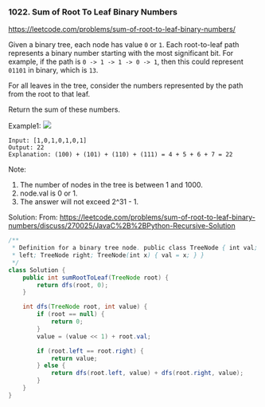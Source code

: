 ### 1022. Sum of Root To Leaf Binary Numbers

https://leetcode.com/problems/sum-of-root-to-leaf-binary-numbers/

Given a binary tree, each node has value `0` or `1`.  Each root-to-leaf path represents a binary number starting with the most significant bit.  For example, if the path is `0 -> 1 -> 1 -> 0 -> 1`, then this could represent `01101` in binary, which is `13`.

For all leaves in the tree, consider the numbers represented by the path from the root to that leaf.

Return the sum of these numbers.

Example1:
![](https://assets.leetcode.com/uploads/2019/04/04/sum-of-root-to-leaf-binary-numbers.png)
```
Input: [1,0,1,0,1,0,1]
Output: 22
Explanation: (100) + (101) + (110) + (111) = 4 + 5 + 6 + 7 = 22
```

Note:

1. The number of nodes in the tree is between 1 and 1000.
2. node.val is 0 or 1.
3. The answer will not exceed 2^31 - 1.

Solution:
From: https://leetcode.com/problems/sum-of-root-to-leaf-binary-numbers/discuss/270025/JavaC%2B%2BPython-Recursive-Solution
```java
/**
 * Definition for a binary tree node. public class TreeNode { int val; TreeNode
 * left; TreeNode right; TreeNode(int x) { val = x; } }
 */
class Solution {
    public int sumRootToLeaf(TreeNode root) {
        return dfs(root, 0);
    }

    int dfs(TreeNode root, int value) {
        if (root == null) {
            return 0;
        }
        value = (value << 1) + root.val;

        if (root.left == root.right) {
            return value;
        } else {
            return dfs(root.left, value) + dfs(root.right, value);
        }
    }
}
```